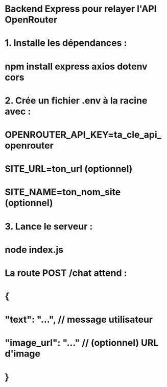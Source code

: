 # Backend Express pour relayer l'API OpenRouter
#
# 1. Installe les dépendances :
#    npm install express axios dotenv cors
#
# 2. Crée un fichier .env à la racine avec :
#    OPENROUTER_API_KEY=ta_cle_api_openrouter
#    SITE_URL=ton_url (optionnel)
#    SITE_NAME=ton_nom_site (optionnel)
#
# 3. Lance le serveur :
#    node index.js
#
# La route POST /chat attend :
# {
#   "text": "...", // message utilisateur
#   "image_url": "..." // (optionnel) URL d'image
# }
